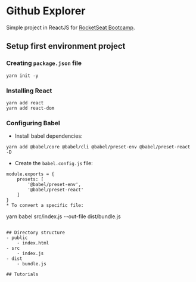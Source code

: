 # Github Explorer
Simple project in ReactJS for [RocketSeat Bootcamp](https://rocketseat.com.br/ignite).

## Setup first environment project
### Creating `package.json` file
```
yarn init -y
```
### Installing React
```
yarn add react
yarn add react-dom
```

### Configuring Babel
* Install babel dependencies:
```
yarn add @babel/core @babel/cli @babel/preset-env @babel/preset-react -D
```
* Create the `babel.config.js` file:
```
module.exports = {
    presets: [
        '@babel/preset-env',
        '@babel/preset-react'
    ]
}
* To convert a specific file:
```
yarn babel src/index.js --out-file dist/bundle.js
```

## Directory structure
- public
    - index.html
- src
    - index.js
- dist
    - bundle.js

## Tutorials